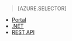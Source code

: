 > [AZURE.SELECTOR]
- [Portal](/documentation/articles/media-services-manage-content/)
- [.NET](/documentation/articles/media-services-dotnet-upload-files/)
- [REST API](/documentation/articles/media-services-rest-upload-files/)
